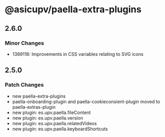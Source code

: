 # @asicupv/paella-extra-plugins

## 2.6.0

### Minor Changes

- 1389118: Improvements in CSS variables relating to SVG icons

## 2.5.0

### Patch Changes

- new paella-extra-plugins
- paella-onboarding-plugin and paella-cookieconsient-plugin moved to paella-extras-plugin
- new plugin: es.upv.paella.fileContent
- new plugin: es.upv.paella.version
- new plugin: es.upv.paella.relatedVideos
- new plugin: es.upv.paella.keyboardShortcuts
